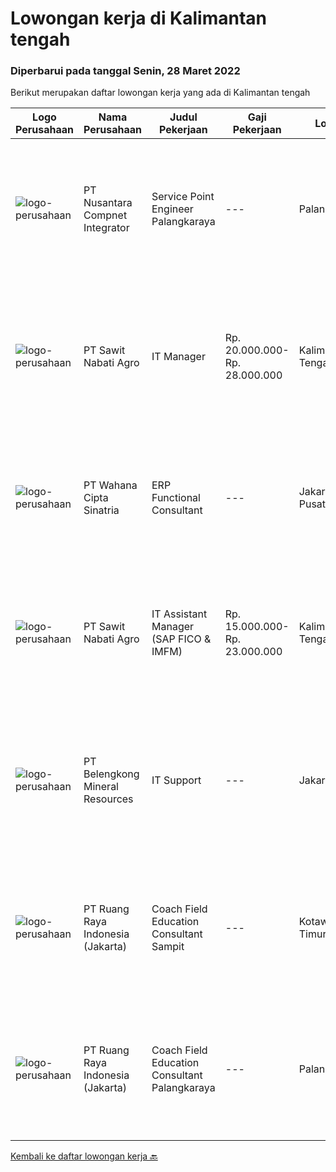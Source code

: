 
  # Lowongan kerja di Kalimantan tengah

  ### Diperbarui pada tanggal Senin, 28 Maret 2022

  Berikut merupakan daftar lowongan kerja yang ada di Kalimantan tengah

  |Logo Perusahaan | Nama Perusahaan | Judul Pekerjaan | Gaji Pekerjaan | Lokasi | Deskripsi | Tanggal diunggah | Pranala |
  | -------------- | --------------- | --------------- | --------- | --------- | -------------- | ------- | ----------- |
  |![logo-perusahaan](https://image-service-cdn.seek.com.au/faf1379cb2f8ff5c87162dc20c60c0d2f63dba1c/ee4dce1061f3f616224767ad58cb2fc751b8d2dc)|PT Nusantara Compnet Integrator|Service Point Engineer Palangkaraya|---|Palangkaraya|S1 Teknik Komputer, Ilmu Komputer, Teknik Informatika atau Ilmu Komputer lainnya. Memiliki pengalaman minimal 1 tahun, fresh graduate dipersilahkan...|Jumat, 25 Maret 2022|https://www.jobstreet.co.id/id/job/service-point-engineer-palangkaraya-3822616?token=0~91a1805e-2354-4103-aa4c-79658a311a15&sectionRank=1&jobId=jobstreet-id-job-3822616|
|![logo-perusahaan](https://image-service-cdn.seek.com.au/914edee7af0f14868669bc528d2e9f1eb565d65e/ee4dce1061f3f616224767ad58cb2fc751b8d2dc)|PT Sawit Nabati Agro|IT Manager|Rp. 20.000.000-Rp. 28.000.000|Kalimantan Tengah|Job Description : Lead &amp; monitoring timeframes for Major IT Projects including SAP System, implementation, system integration, hardware upgrades,...|Jumat, 11 Maret 2022|https://www.jobstreet.co.id/id/job/it-manager-3818168?token=0~91a1805e-2354-4103-aa4c-79658a311a15&sectionRank=2&jobId=jobstreet-id-job-3818168|
|![logo-perusahaan](https://image-service-cdn.seek.com.au/b476e574909c5918900f7855fdc506cd8570d324/ee4dce1061f3f616224767ad58cb2fc751b8d2dc)|PT Wahana Cipta Sinatria|ERP Functional Consultant|---|Jakarta Pusat|We are an IT Consulting company who sells ERP such as Microsoft (AX, D365, NAV), Infor, SAP, and Netsuite is looking for a functional...|Senin, 14 Maret 2022|https://www.jobstreet.co.id/id/job/erp-functional-consultant-3819399?token=0~91a1805e-2354-4103-aa4c-79658a311a15&sectionRank=3&jobId=jobstreet-id-job-3819399|
|![logo-perusahaan](https://image-service-cdn.seek.com.au/914edee7af0f14868669bc528d2e9f1eb565d65e/ee4dce1061f3f616224767ad58cb2fc751b8d2dc)|PT Sawit Nabati Agro|IT Assistant Manager (SAP FICO & IMFM)|Rp. 15.000.000-Rp. 23.000.000|Kalimantan Tengah|Job Description : As Fico, IMFM Functional Consultant and to deliver assigned SAP Projects, Enhancement or other assigned projects To participate...|Selasa, 08 Maret 2022|https://www.jobstreet.co.id/id/job/it-assistant-manager-sap-fico-imfm-3813600?token=0~91a1805e-2354-4103-aa4c-79658a311a15&sectionRank=4&jobId=jobstreet-id-job-3813600|
|![logo-perusahaan](https://image-service-cdn.seek.com.au/aea2830a6a5ef7b23f5773b025191983b5991cc9/ee4dce1061f3f616224767ad58cb2fc751b8d2dc)|PT Belengkong Mineral Resources|IT Support|---|Jakarta Raya|Kualifikasi: Pendidikan minimal S1 Teknik Komputer/Sistem Informasi/Teknik Informatika Maksimal usia 28 tahun Pengalaman minimal 2 tahun dibidang yang...|Selasa, 01 Maret 2022|https://www.jobstreet.co.id/id/job/it-support-3805099?token=0~91a1805e-2354-4103-aa4c-79658a311a15&sectionRank=5&jobId=jobstreet-id-job-3805099|
|![logo-perusahaan](https://image-service-cdn.seek.com.au/7eee59ea5934120f389dd02961ddcb6b62946481/ee4dce1061f3f616224767ad58cb2fc751b8d2dc)|PT Ruang Raya Indonesia (Jakarta)|Coach Field Education Consultant Sampit|---|Kotawaringin Timur|Ruangguru is a tech-enabled education company that provides a one-stop learning experience for students to have better access to quality content and...|Kamis, 24 Maret 2022|https://www.jobstreet.co.id/id/job/coach-field-education-consultant-sampit-1030763731?token=0~91a1805e-2354-4103-aa4c-79658a311a15&sectionRank=6&jobId=jobstreet-id-job-1030763731|
|![logo-perusahaan](https://image-service-cdn.seek.com.au/7eee59ea5934120f389dd02961ddcb6b62946481/ee4dce1061f3f616224767ad58cb2fc751b8d2dc)|PT Ruang Raya Indonesia (Jakarta)|Coach Field Education Consultant Palangkaraya|---|Palangkaraya|Ruangguru is a tech-enabled education company that provides a one-stop learning experience for students to have better access to quality content and...|Kamis, 24 Maret 2022|https://www.jobstreet.co.id/id/job/coach-field-education-consultant-palangkaraya-1030763736?token=0~91a1805e-2354-4103-aa4c-79658a311a15&sectionRank=7&jobId=jobstreet-id-job-1030763736|


  [Kembali ke daftar lowongan kerja 🔙](../README.md#daftar-lowongan-kerja)
  